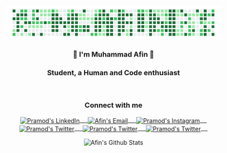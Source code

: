 <div align="center">
  <img src="activity-profile-result2.png">
</div>

<div align="center">
  <h3>👋 I'm Muhammad Afin 👋</h3>
  <h3>Student, a Human and Code enthusiast</h3>
</div><br>


<div align="center">
  <h3 align="center">Connect with me</h3> 
</div>
<p align="center">
 <a href="https://www.linkedin.com/in/muhammad-afin-a36354175/" target="blank">
  <img align="center" alt="Pramod's LinkedIn" width="30px" src="https://www.vectorlogo.zone/logos/linkedin/linkedin-icon.svg" /> &nbsp; &nbsp;
 </a>
 <a href="mailto:muhammadafin787@gmail.com" target="blank">
  <img align="center" alt="Afin's Email" width="30px" src="https://www.vectorlogo.zone/logos/gmail/gmail-icon.svg" /> &nbsp; &nbsp;
 </a> 
 <a href="https://www.instagram.com/afiindjokam/" target="blank">
  <img align="center" alt="Pramod's Instagram" width="30px" src="https://www.vectorlogo.zone/logos/instagram/instagram-icon.svg" /> &nbsp; &nbsp;
 </a>
 <a href="https://twitter.com/Afiin10" target="blank">
  <img align="center" alt="Pramod's Twitter" width="30px" src="https://www.vectorlogo.zone/logos/twitter/twitter-official.svg" /> &nbsp; &nbsp;
 </a>
 <a href="https://dev.to/muhammadafin" target="blank">
  <img align="center" alt="Pramod's Twitter" width="30px" src="https://www.vectorlogo.zone/logos/devto/devto-ar21.svg" /> &nbsp; &nbsp;
 </a> 
 <a href="https://web.facebook.com/muhammad.afin.777" target="blank">
  <img align="center" alt="Pramod's Twitter" width="30px" src="https://www.vectorlogo.zone/logos/facebook/facebook-official.svg" /> &nbsp; &nbsp;
 </a> 
 
 
</p>

<p align="center">
<img align="center" src="https://github-readme-stats.vercel.app/api?username=muhammadafin&&hide=issues&count_private=true&icon_color=000000&title_color=000000&bg_color=ffffff&show_icons=true" alt="Afin's Github Stats">
</p>  
